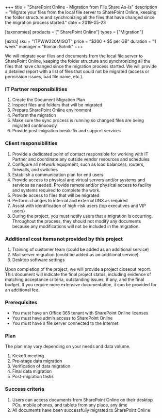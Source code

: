 +++
title = "SharePoint Online - Migration from File Share As-Is"
description = "Migrate your files from the local file server to SharePoint Online, keeping the folder structure and synchronizing all the files that have changed since the migration process started."
date = 2019-05-23

[taxonomies]
products = [" SharePoint Online"]
types = ["Migration"]

[extra]
sku = "ITPWW220MIGOT"
price = "$300 + $5 per GB"
duration = "1 week"
manager = "Roman Sotnik"
+++

We will migrate your files and documents from the local file server to
SharePoint Online, keeping the folder structure and synchronizing all
the files that have changed since the migration process started. We will
provide a detailed report with a list of files that could not be migrated
(access or permission issues, bad file name, etc.).

### IT Partner responsibilities

1.  Create the Document Migration Plan
2.  Inspect files and folders that will be migrated
3.  Prepare SharePoint Online environment
4.  Perform the migration
5.  Make sure the sync process is running so changed files are being
    migrated continuously
6.  Provide post-migration break-fix and support services

### Client responsibilities

1.  Provide a dedicated point of contact responsible for working with IT
    Partner and coordinate any outside vendor resources and schedules
2.  Configure all network equipment, such as load balancers, routers,
    firewalls, and switches
3.  Establish a communication plan for end users
4.  Provide access to physical and virtual servers and/or systems and
    services as needed. Provide remote and/or physical access to
    facility and systems required to complete the work.
5.  Provide access to files that will be migrated
6.  Perform changes to internal and external DNS as required
7.  Assist with identification of high-risk users (top executives
    and VIP users)
8.  During the project, you must notify users that a migration is
    occurring. Throughout the process, they should not modify any
    documents because any modifications will not be included in the
    migration.

### Additional cost items not provided by this project

1.  Training of customer team (could be added as an additional service)
2.  Mail server migration (could be added as an additional service)
3.  Desktop software settings

Upon completion of the project, we will provide a project closeout
report. This document will indicate the final project status, including
evidence of matching acceptance criteria, outstanding issues, if any, and the
final budget. If you require more extensive documentation, it can be
provided for an additional fee. 

### Prerequisites

-   You must have an Office 365 tenant with SharePoint Online licenses
-   You must have admin access to SharePoint Online
-   You must have a file server connected to the Internet

### Plan

The plan may vary depending on your needs and data volume.

1.  Kickoff meeting
2.  Pre-stage data migration
3.  Verification of data migration
4.  Final data migration
5.  Post-migration tasks

### Success criteria

1.  Users can access documents from SharePoint Online on their desktop
    PCs, mobile phones, and tablets from any place, any time
2.  All documents have been successfully migrated to SharePoint Online
